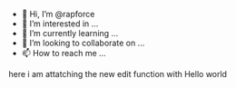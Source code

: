 - 👋 Hi, I’m @rapforce
- 👀 I’m interested in ...
- 🌱 I’m currently learning ...
- 💞️ I’m looking to collaborate on ...
- 📫 How to reach me ...

here i am attatching the new edit function with Hello world

<!---
rapforce/rapforce is a ✨ special ✨ repository because its `README.md` (this file) appears on your GitHub profile.
You can click the Preview link to take a look at your changes.
--->
